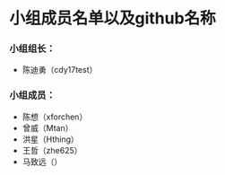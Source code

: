 # 小组成员名单以及github名称
### 小组组长：
* 陈迪勇（cdy17test）
### 小组成员：
* 陈想（xforchen）
* 曾威（Mtan）
* 洪星（Hthing）
* 王哲（zhe625）
* 马致远（）
